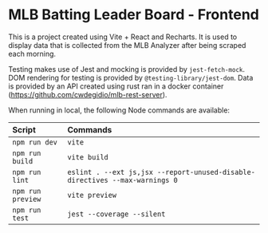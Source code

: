 # MLB Batting Leader Board - Frontend

This is a project created using Vite + React and Recharts. It is used to display data that is collected from the MLB Analyzer after being scraped each morning.

Testing makes use of Jest and mocking is provided by `jest-fetch-mock`. DOM rendering for testing is provided by `@testing-library/jest-dom`. Data is provided
by an API created using rust ran in a docker container (https://github.com/cwdegidio/mlb-rest-server).

When running in local, the following Node commands are available:

| **Script**      | **Commands**                                                                |
|:----------------|:----------------------------------------------------------------------------|
| `npm run dev`   | `vite`                                                                      |
| `npm run build` | `vite build`                                                                |
| `npm run lint`  | `eslint . --ext js,jsx --report-unused-disable-directives --max-warnings 0` |
| `npm run preview` | `vite preview`                                                              |
| `npm run test` | `jest --coverage --silent`                                                  |
